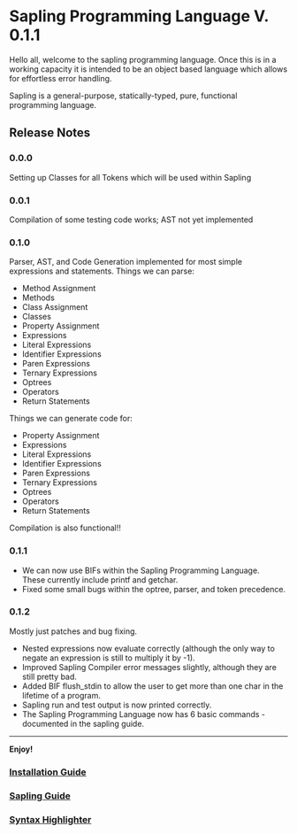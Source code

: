 # Sapling Programming Language V. 0.1.1

Hello all, welcome to the sapling programming language. Once this is in a working capacity it is intended to be an object based language which allows for effortless error handling.

Sapling is a general-purpose, statically-typed, pure, functional programming language.

## Release Notes

### 0.0.0

Setting up Classes for all Tokens which will be used within Sapling

### 0.0.1

Compilation of some testing code works; AST not yet implemented

### 0.1.0

Parser, AST, and Code Generation implemented for most simple expressions and statements.
Things we can parse:
- Method Assignment
- Methods
- Class Assignment
- Classes
- Property Assignment
- Expressions
- Literal Expressions
- Identifier Expressions
- Paren Expressions
- Ternary Expressions
- Optrees
- Operators
- Return Statements

Things we can generate code for:
- Property Assignment
- Expressions
- Literal Expressions
- Identifier Expressions
- Paren Expressions
- Ternary Expressions
- Optrees
- Operators
- Return Statements

Compilation is also functional!!

### 0.1.1

- We can now use BIFs within the Sapling Programming Language.   
    These currently include printf and getchar.
- Fixed some small bugs within the optree, parser, and token precedence.

### 0.1.2

Mostly just patches and bug fixing. 
- Nested expressions now evaluate correctly (although the only way to negate an expression is still to multiply it by -1). 
- Improved Sapling Compiler error messages slightly, although they are still pretty bad.
- Added BIF flush_stdin to allow the user to get more than one char in the lifetime of a program.
- Sapling run and test output is now printed correctly.
- The Sapling Programming Language now has 6 basic commands - documented in the sapling guide.

---

**Enjoy!**

### [Installation Guide](Guide/installation.md)
### [Sapling Guide](Guide/home.md)
### [Syntax Highlighter](https://github.com/michhendrick/Sapling-Syntax-Highlighting)